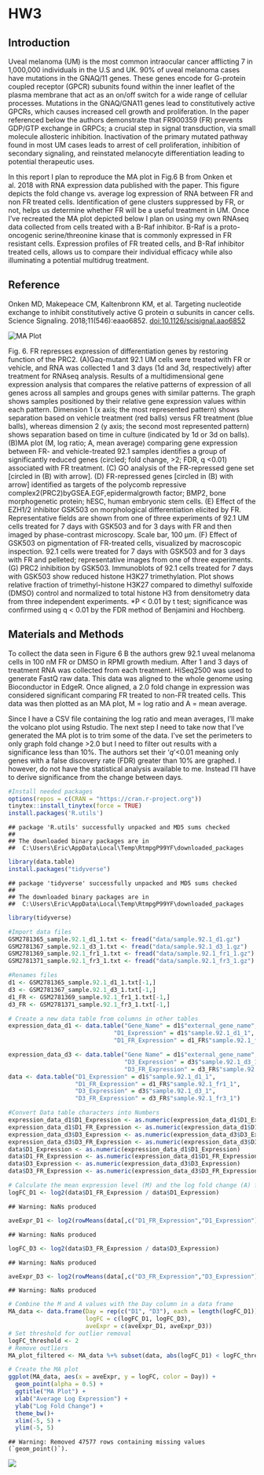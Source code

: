 HW3
================

## Introduction

Uveal melanoma (UM) is the most common intraocular cancer afflicting 7
in 1,000,000 individuals in the U.S and UK. 90% of uveal melanoma cases
have mutations in the GNAQ/11 genes. These genes encode for G-protein
coupled receptor (GPCR) subunits found within the inner leaflet of the
plasma membrane that act as an on/off switch for a wide range of
cellular processes. Mutations in the GNAQ/GNA11 genes lead to
constitutively active GPCRs, which causes increased cell growth and
proliferation. In the paper referenced below the authors demonstrate
that FR900359 (FR) prevents GDP/GTP exchange in GRPCs; a crucial step in
signal transduction, via small molecule allosteric inhibition.
Inactivation of the primary mutated pathway found in most UM cases leads
to arrest of cell proliferation, inhibition of secondary signaling, and
reinstated melanocyte differentiation leading to potential therapeutic
uses.

In this report I plan to reproduce the MA plot in Fig.6 B from Onken et
al. 2018 with RNA expression data published with the paper. This figure
depicts the fold change vs. average log expression of RNA between FR and
non FR treated cells. Identification of gene clusters suppressed by FR,
or not, helps us determine whether FR will be a useful treatment in UM.
Once I’ve recreated the MA plot depicted below I plan on using my own
RNAseq data collected from cells treated with a B-Raf inhibitor. B-Raf
is a proto-oncogenic serine/threonine kinase that is commonly expressed
in FR resistant cells. Expression profiles of FR treated cells, and
B-Raf inhibitor treated cells, allows us to compare their individual
efficacy while also illuminating a potential multidrug treatment.

## Reference

Onken MD, Makepeace CM, Kaltenbronn KM, et al. Targeting nucleotide
exchange to inhibit constitutively active G protein α subunits in cancer
cells. Science Signaling. 2018;11(546):eaao6852.
<doi:10.1126/scisignal.aao6852>

![MA Plot](Onken2018_MAplot.jpeg)

Fig. 6. FR represses expression of differentiation genes by restoring
function of the PRC2. (A)Gaq-mutant 92.1 UM cells were treated with FR
or vehicle, and RNA was collected 1 and 3 days (1d and 3d, respectively)
after treatment for RNAseq analysis. Results of a multidimensional gene
expression analysis that compares the relative patterns of expression of
all genes across all samples and groups genes with similar patterns. The
graph shows samples positioned by their relative gene expression values
within each pattern. Dimension 1 (x axis; the most represented pattern)
shows separation based on vehicle treatment (red balls) versus FR
treatment (blue balls), whereas dimension 2 (y axis; the second most
represented pattern) shows separation based on time in culture
(indicated by 1d or 3d on balls). (B)MA plot (M, log ratio; A, mean
average) comparing gene expression between FR- and vehicle-treated 92.1
samples identifies a group of significantly reduced genes (circled; fold
change, \>2; FDR, q \<0.01) associated with FR treatment. (C) GO
analysis of the FR-repressed gene set \[circled in (B) with arrow\]. (D)
FR-repressed genes \[circled in (B) with arrow\] identified as targets
of the polycomb repressive complex2(PRC2)byGSEA.EGF,epidermalgrowth
factor; BMP2, bone morphogenetic protein; hESC, human embryonic stem
cells. (E) Effect of the EZH1/2 inhibitor GSK503 on morphological
differentiation elicited by FR. Representative fields are shown from one
of three experiments of 92.1 UM cells treated for 7 days with GSK503 and
for 3 days with FR and then imaged by phase-contrast microscopy. Scale
bar, 100 μm. (F) Effect of GSK503 on pigmentation of FR-treated cells,
visualized by macroscopic inspection. 92.1 cells were treated for 7 days
with GSK503 and for 3 days with FR and pelleted; representative images
from one of three experiments. (G) PRC2 inhibition by GSK503.
Immunoblots of 92.1 cells treated for 7 days with GSK503 show reduced
histone H3K27 trimethylation. Plot shows relative fraction of
trimethyl-histone H3K27 compared to dimethyl sulfoxide (DMSO) control
and normalized to total histone H3 from densitometry data from three
independent experiments. \*P \< 0.01 by t test; significance was
confirmed using q \< 0.01 by the FDR method of Benjamini and Hochberg.

## Materials and Methods

To collect the data seen in Figure 6 B the authors grew 92.1 uveal
melanoma cells in 100 nM FR or DMSO in RPMI growth medium. After 1 and 3
days of treatment RNA was collected from each treatment. HiSeq2500 was
used to generate FastQ raw data. This data was aligned to the whole
genome using Bioconductor in EdgeR. Once aligned, a 2.0 fold change in
expression was considered significant comparing FR treated to non-FR
treated cells. This data was then plotted as an MA plot, M = log ratio
and A = mean average.

Since I have a CSV file containing the log ratio and mean averages, I’ll
make the volcano plot using Rstudio. The next step I need to take now
that I’ve generated the MA plot is to trim some of the data. I’ve set
the perimeters to only graph fold change \>2.0 but I need to filter out
results with a significance less than 10%. The authors set their
‘*q*’\<0.01 meaning only genes with a false discovery rate (FDR) greater
than 10% are graphed. I however, do not have the statistical analysis
available to me. Instead I’ll have to derive significance from the
change between days.

``` r
#Install needed packages 
options(repos = c(CRAN = "https://cran.r-project.org"))
tinytex::install_tinytex(force = TRUE)
install.packages('R.utils')
```

    ## package 'R.utils' successfully unpacked and MD5 sums checked
    ## 
    ## The downloaded binary packages are in
    ##  C:\Users\Eric\AppData\Local\Temp\RtmpgP99YF\downloaded_packages

``` r
library(data.table)
install.packages("tidyverse")
```

    ## package 'tidyverse' successfully unpacked and MD5 sums checked
    ## 
    ## The downloaded binary packages are in
    ##  C:\Users\Eric\AppData\Local\Temp\RtmpgP99YF\downloaded_packages

``` r
library(tidyverse)
```

``` r
#Import data files 
GSM2781365_sample.92.1_d1_1.txt <- fread("data/sample.92.1_d1.gz")
GSM2781367_sample.92.1_d3_1.txt <- fread("data/sample.92.1_d3_1.gz")
GSM2781369_sample.92.1_fr1_1.txt <- fread("data/sample.92.1_fr1_1.gz")
GSM2781371_sample.92.1_fr3_1.txt <- fread("data/sample.92.1_fr3_1.gz")
```

``` r
#Renames files 
d1 <- GSM2781365_sample.92.1_d1_1.txt[-1,]
d3 <- GSM2781367_sample.92.1_d3_1.txt[-1,]
d1_FR <- GSM2781369_sample.92.1_fr1_1.txt[-1,]
d3_FR <- GSM2781371_sample.92.1_fr3_1.txt[-1,]
```

``` r
# Create a new data table from columns in other tables
expression_data_d1 <- data.table("Gene_Name" = d1$"external_gene_name",
                              "D1_Expression" = d1$"sample.92.1_d1_1",
                              "D1_FR_Expression" = d1_FR$"sample.92.1_fr1_1")

expression_data_d3 <- data.table("Gene Name" = d1$"external_gene_name",
                                 "D3_Expression" = d3$"sample.92.1_d3_1",
                                 "D3_FR_Expression" = d3_FR$"sample.92.1_fr3_1")
data <- data.table("D1_Expression" = d1$"sample.92.1_d1_1",
                   "D1_FR_Expression" = d1_FR$"sample.92.1_fr1_1",
                   "D3_Expression" = d3$"sample.92.1_d3_1",
                   "D3_FR_Expression" = d3_FR$"sample.92.1_fr3_1")
```

``` r
#Convert Data table characters into Numbers 
expression_data_d1$D1_Expression <- as.numeric(expression_data_d1$D1_Expression)
expression_data_d1$D1_FR_Expression <- as.numeric(expression_data_d1$D1_FR_Expression)
expression_data_d3$D3_Expression <- as.numeric(expression_data_d3$D3_Expression)
expression_data_d3$D3_FR_Expression <- as.numeric(expression_data_d3$D3_FR_Expression)
data$D1_Expression <- as.numeric(expression_data_d1$D1_Expression)
data$D1_FR_Expression <- as.numeric(expression_data_d1$D1_FR_Expression)
data$D3_Expression <- as.numeric(expression_data_d3$D3_Expression)
data$D3_FR_Expression <- as.numeric(expression_data_d3$D3_FR_Expression)
```

``` r
# Calculate the mean expression level (M) and the log fold change (A) for each gene
logFC_D1 <- log2(data$D1_FR_Expression / data$D1_Expression)
```

    ## Warning: NaNs produced

``` r
aveExpr_D1 <- log2(rowMeans(data[,c("D1_FR_Expression","D1_Expression")], na.rm = TRUE))
```

    ## Warning: NaNs produced

``` r
logFC_D3 <- log2(data$D3_FR_Expression / data$D3_Expression)
```

    ## Warning: NaNs produced

``` r
aveExpr_D3 <- log2(rowMeans(data[,c("D3_FR_Expression","D3_Expression")], na.rm = TRUE))
```

    ## Warning: NaNs produced

``` r
# Combine the M and A values with the Day column in a data frame
MA_data <- data.frame(Day = rep(c("D1", "D3"), each = length(logFC_D1)),
                      logFC = c(logFC_D1, logFC_D3),
                      aveExpr = c(aveExpr_D1, aveExpr_D3))
# Set threshold for outlier removal
logFC_threshold <- 2
# Remove outliers
MA_plot_filtered <- MA_data %+% subset(data, abs(logFC_D1) < logFC_threshold & logFC_D1 > 2)

# Create the MA plot
ggplot(MA_data, aes(x = aveExpr, y = logFC, color = Day)) +
  geom_point(alpha = 0.5) +
  ggtitle("MA Plot") +
  xlab("Average Log Expression") +
  ylab("Log Fold Change") +
  theme_bw()+
  xlim(-5, 5) +
  ylim(-5, 5)
```

    ## Warning: Removed 47577 rows containing missing values (`geom_point()`).

![](README_files/figure-gfm/unnamed-chunk-6-1.png)<!-- -->
